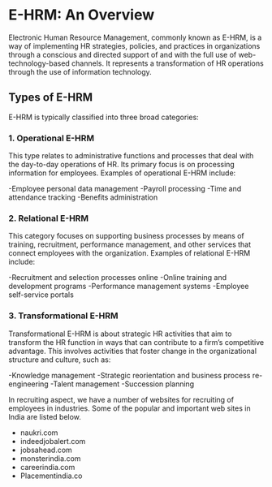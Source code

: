 # E-HRM: An Overview
Electronic Human Resource Management, commonly known as E-HRM, is a way of implementing HR strategies, policies, and practices in organizations through a conscious and directed support of and with the full use of web-technology-based channels. It represents a transformation of HR operations through the use of information technology.

## Types of E-HRM
E-HRM is typically classified into three broad categories:

### 1. Operational E-HRM
This type relates to administrative functions and processes that deal with the day-to-day operations of HR. Its primary focus is on processing information for employees. Examples of operational E-HRM include:

-Employee personal data management
-Payroll processing
-Time and attendance tracking
-Benefits administration
### 2. Relational E-HRM
This category focuses on supporting business processes by means of training, recruitment, performance management, and other services that connect employees with the organization. Examples of relational E-HRM include:

-Recruitment and selection processes online
-Online training and development programs
-Performance management systems
-Employee self-service portals
### 3. Transformational E-HRM
Transformational E-HRM is about strategic HR activities that aim to transform the HR function in ways that can contribute to a firm’s competitive advantage. This involves activities that foster change in the organizational structure and culture, such as:

-Knowledge management
-Strategic reorientation and business process re-engineering
-Talent management
-Succession planning


In recruiting aspect, we have a number of websites for recruiting of employees in industries. Some of the popular and important web sites in India are listed below.
- naukri.com 
- indeedjobalert.com 
- jobsahead.com 
- monsterindia.com 
- careerindia.com 
- Placementindia.co
